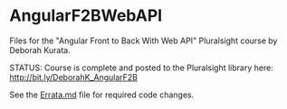 # AngularF2BWebAPI
Files for the "Angular Front to Back With Web API" Pluralsight course by Deborah Kurata.

STATUS: Course is complete and posted to the Pluralsight library here: http://bit.ly/DeborahK_AngularF2B

See the [Errata.md](https://github.com/DeborahK/AngularF2BWebAPI/blob/master/errata.md) file for required code changes.
